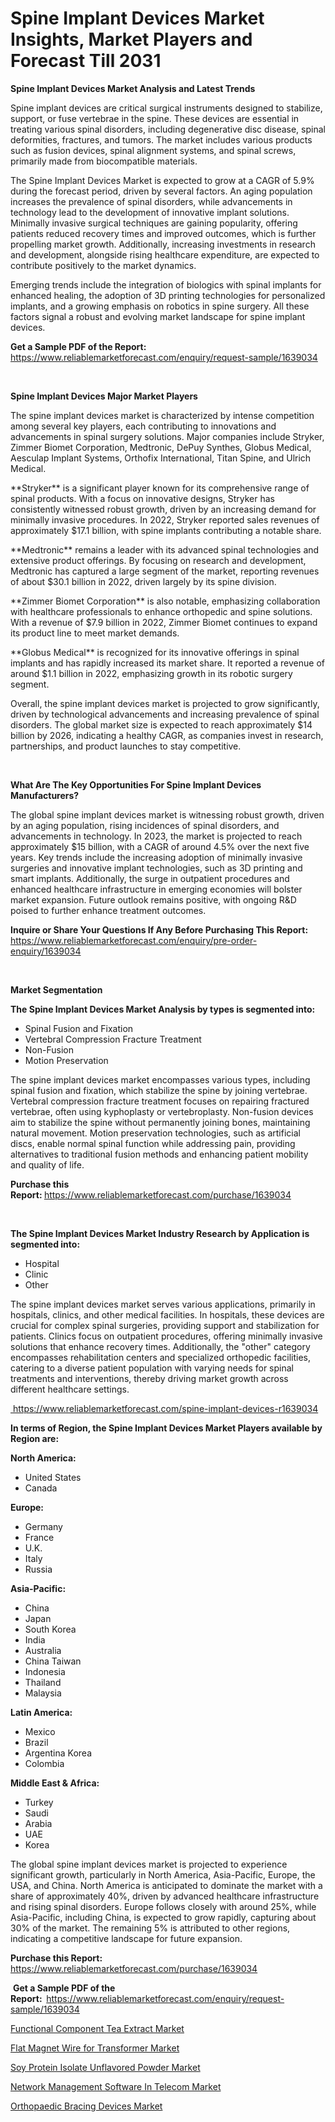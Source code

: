 <p><h1>Spine Implant Devices Market Insights, Market Players and Forecast Till 2031</h1></p><p><strong>Spine Implant Devices Market Analysis and Latest Trends</strong></p>
<p><p>Spine implant devices are critical surgical instruments designed to stabilize, support, or fuse vertebrae in the spine. These devices are essential in treating various spinal disorders, including degenerative disc disease, spinal deformities, fractures, and tumors. The market includes various products such as fusion devices, spinal alignment systems, and spinal screws, primarily made from biocompatible materials.</p><p>The Spine Implant Devices Market is expected to grow at a CAGR of 5.9% during the forecast period, driven by several factors. An aging population increases the prevalence of spinal disorders, while advancements in technology lead to the development of innovative implant solutions. Minimally invasive surgical techniques are gaining popularity, offering patients reduced recovery times and improved outcomes, which is further propelling market growth. Additionally, increasing investments in research and development, alongside rising healthcare expenditure, are expected to contribute positively to the market dynamics.</p><p>Emerging trends include the integration of biologics with spinal implants for enhanced healing, the adoption of 3D printing technologies for personalized implants, and a growing emphasis on robotics in spine surgery. All these factors signal a robust and evolving market landscape for spine implant devices.</p></p>
<p><strong>Get a Sample PDF of the Report:&nbsp;</strong> <a href="https://www.reliablemarketforecast.com/enquiry/request-sample/1639034?utm_campaign=1169&utm_medium=2&utm_source=Github&utm_content=ia&utm_term=07122024&utm_id=spine-implant-devices">https://www.reliablemarketforecast.com/enquiry/request-sample/1639034</a></p>
<p>&nbsp;</p>
<p><strong>Spine Implant Devices Major Market Players</strong></p>
<p><p>The spine implant devices market is characterized by intense competition among several key players, each contributing to innovations and advancements in spinal surgery solutions. Major companies include Stryker, Zimmer Biomet Corporation, Medtronic, DePuy Synthes, Globus Medical, Aesculap Implant Systems, Orthofix International, Titan Spine, and Ulrich Medical.</p><p>**Stryker** is a significant player known for its comprehensive range of spinal products. With a focus on innovative designs, Stryker has consistently witnessed robust growth, driven by an increasing demand for minimally invasive procedures. In 2022, Stryker reported sales revenues of approximately $17.1 billion, with spine implants contributing a notable share.</p><p>**Medtronic** remains a leader with its advanced spinal technologies and extensive product offerings. By focusing on research and development, Medtronic has captured a large segment of the market, reporting revenues of about $30.1 billion in 2022, driven largely by its spine division.</p><p>**Zimmer Biomet Corporation** is also notable, emphasizing collaboration with healthcare professionals to enhance orthopedic and spine solutions. With a revenue of $7.9 billion in 2022, Zimmer Biomet continues to expand its product line to meet market demands.</p><p>**Globus Medical** is recognized for its innovative offerings in spinal implants and has rapidly increased its market share. It reported a revenue of around $1.1 billion in 2022, emphasizing growth in its robotic surgery segment. </p><p>Overall, the spine implant devices market is projected to grow significantly, driven by technological advancements and increasing prevalence of spinal disorders. The global market size is expected to reach approximately $14 billion by 2026, indicating a healthy CAGR, as companies invest in research, partnerships, and product launches to stay competitive.</p></p>
<p>&nbsp;</p>
<p><strong>What Are The Key Opportunities For Spine Implant Devices Manufacturers?</strong></p>
<p><p>The global spine implant devices market is witnessing robust growth, driven by an aging population, rising incidences of spinal disorders, and advancements in technology. In 2023, the market is projected to reach approximately $15 billion, with a CAGR of around 4.5% over the next five years. Key trends include the increasing adoption of minimally invasive surgeries and innovative implant technologies, such as 3D printing and smart implants. Additionally, the surge in outpatient procedures and enhanced healthcare infrastructure in emerging economies will bolster market expansion. Future outlook remains positive, with ongoing R&D poised to further enhance treatment outcomes.</p></p>
<p><strong>Inquire or Share Your Questions If Any Before Purchasing This Report:</strong> <a href="https://www.reliablemarketforecast.com/enquiry/pre-order-enquiry/1639034?utm_campaign=1169&utm_medium=2&utm_source=Github&utm_content=ia&utm_term=07122024&utm_id=spine-implant-devices">https://www.reliablemarketforecast.com/enquiry/pre-order-enquiry/1639034</a></p>
<p>&nbsp;</p>
<p><strong>Market Segmentation</strong></p>
<p><strong>The Spine Implant Devices Market Analysis by types is segmented into:</strong></p>
<p><ul><li>Spinal Fusion and Fixation</li><li>Vertebral Compression Fracture Treatment</li><li>Non-Fusion</li><li>Motion Preservation</li></ul></p>
<p><p>The spine implant devices market encompasses various types, including spinal fusion and fixation, which stabilize the spine by joining vertebrae. Vertebral compression fracture treatment focuses on repairing fractured vertebrae, often using kyphoplasty or vertebroplasty. Non-fusion devices aim to stabilize the spine without permanently joining bones, maintaining natural movement. Motion preservation technologies, such as artificial discs, enable normal spinal function while addressing pain, providing alternatives to traditional fusion methods and enhancing patient mobility and quality of life.</p></p>
<p><strong>Purchase this Report:&nbsp;</strong><a href="https://www.reliablemarketforecast.com/purchase/1639034?utm_campaign=1169&utm_medium=2&utm_source=Github&utm_content=ia&utm_term=07122024&utm_id=spine-implant-devices">https://www.reliablemarketforecast.com/purchase/1639034</a></p>
<p>&nbsp;</p>
<p><strong>The Spine Implant Devices Market Industry Research by Application is segmented into:</strong></p>
<p><ul><li>Hospital</li><li>Clinic</li><li>Other</li></ul></p>
<p><p>The spine implant devices market serves various applications, primarily in hospitals, clinics, and other medical facilities. In hospitals, these devices are crucial for complex spinal surgeries, providing support and stabilization for patients. Clinics focus on outpatient procedures, offering minimally invasive solutions that enhance recovery times. Additionally, the "other" category encompasses rehabilitation centers and specialized orthopedic facilities, catering to a diverse patient population with varying needs for spinal treatments and interventions, thereby driving market growth across different healthcare settings.</p></p>
<p><a href="https://www.reliablemarketforecast.com/spine-implant-devices-r1639034?utm_campaign=1169&utm_medium=2&utm_source=Github&utm_content=ia&utm_term=07122024&utm_id=spine-implant-devices">&nbsp;https://www.reliablemarketforecast.com/spine-implant-devices-r1639034</a></p>
<p><strong>In terms of Region, the Spine Implant Devices Market Players available by Region are:</strong></p>
<p>
    <p> <strong> North America: </strong>
        <ul>
            <li>United States</li>
            <li>Canada</li>
        </ul>
        </p> 
    <p> <strong> Europe: </strong>
        <ul>
            <li>Germany</li>
            <li>France</li>
            <li>U.K.</li>
            <li>Italy</li>
            <li>Russia</li>
        </ul>
        </p> 
    <p> <strong> Asia-Pacific: </strong>
        <ul>
            <li>China</li>
            <li>Japan</li>
            <li>South Korea</li>
            <li>India</li>
            <li>Australia</li>
            <li>China Taiwan</li>
            <li>Indonesia</li>
            <li>Thailand</li>
            <li>Malaysia</li>
        </ul>
        </p> 
    <p> <strong> Latin America: </strong>
        <ul>
            <li>Mexico</li>
            <li>Brazil</li>
            <li>Argentina Korea</li>
            <li>Colombia</li>
        </ul>
        </p> 
    <p> <strong> Middle East & Africa: </strong>
        <ul>
            <li>Turkey</li>
            <li>Saudi</li>
            <li>Arabia</li>
            <li>UAE</li>
            <li>Korea</li>
        </ul>
    </p>
    </p>
<p><p>The global spine implant devices market is projected to experience significant growth, particularly in North America, Asia-Pacific, Europe, the USA, and China. North America is anticipated to dominate the market with a share of approximately 40%, driven by advanced healthcare infrastructure and rising spinal disorders. Europe follows closely with around 25%, while Asia-Pacific, including China, is expected to grow rapidly, capturing about 30% of the market. The remaining 5% is attributed to other regions, indicating a competitive landscape for future expansion.</p></p>
<p><strong>Purchase this Report: </strong><a href="https://www.reliablemarketforecast.com/purchase/1639034?utm_campaign=1169&utm_medium=2&utm_source=Github&utm_content=ia&utm_term=07122024&utm_id=spine-implant-devices">https://www.reliablemarketforecast.com/purchase/1639034</a></p>
<p>&nbsp;<strong>Get a Sample PDF of the Report:&nbsp;&nbsp;</strong><a href="https://www.reliablemarketforecast.com/enquiry/request-sample/1639034?utm_campaign=1169&utm_medium=2&utm_source=Github&utm_content=ia&utm_term=07122024&utm_id=spine-implant-devices">https://www.reliablemarketforecast.com/enquiry/request-sample/1639034</a></p>
<p><strong></strong></p>
<p><p><a href="https://github.com/pizolina/Market-Research-Report-List-6/blob/main/functional-component-tea-extract-market.md?utm_campaign=1169&utm_medium=2&utm_source=Github&utm_content=ia&utm_term=07122024&utm_id=spine-implant-devices">Functional Component Tea Extract Market</a></p><p><a href="https://issuu.com/reportprime-2/docs/flat-magnet-wire-for-transformer-market-size-2030.?utm_campaign=1169&utm_medium=2&utm_source=Github&utm_content=ia&utm_term=07122024&utm_id=spine-implant-devices">Flat Magnet Wire for Transformer Market</a></p><p><a href="https://issuu.com/reportprime-2/docs/soy-protein-isolate-unflavored-powder-market-size-?utm_campaign=1169&utm_medium=2&utm_source=Github&utm_content=ia&utm_term=07122024&utm_id=spine-implant-devices">Soy Protein Isolate Unflavored Powder Market</a></p><p><a href="https://www.linkedin.com/pulse/network-management-software-telecom-market-growth-forecast-kbwle?utm_campaign=1169&utm_medium=2&utm_source=Github&utm_content=ia&utm_term=07122024&utm_id=spine-implant-devices">Network Management Software In Telecom Market</a></p><p><a href="https://www.linkedin.com/pulse/in-depth-orthopaedic-bracing-devices-market-analysis-expansion-meefe?utm_campaign=1169&utm_medium=2&utm_source=Github&utm_content=ia&utm_term=07122024&utm_id=spine-implant-devices">Orthopaedic Bracing Devices Market</a></p></p>
